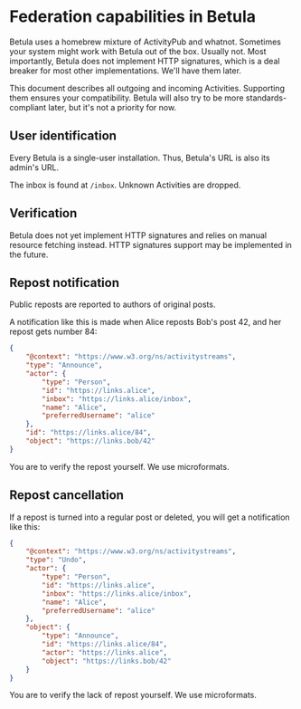 # Federation capabilities in Betula

Betula uses a homebrew mixture of ActivityPub and whatnot. Sometimes your system might work with Betula out of the box. Usually not. Most importantly, Betula does not implement HTTP signatures, which is a deal breaker for most other implementations. We'll have them later.

This document describes all outgoing and incoming Activities. Supporting them ensures your compatibility. Betula will also try to be more standards-compliant later, but it's not a priority for now.

## User identification
Every Betula is a single-user installation. Thus, Betula's URL is also its admin's URL.

The inbox is found at `/inbox`. Unknown Activities are dropped.

## Verification
Betula does not yet implement HTTP signatures and relies on manual resource fetching instead. HTTP signatures support may be implemented in the future.

## Repost notification
Public reposts are reported to authors of original posts.

A notification like this is made when Alice reposts Bob's post 42, and her repost gets number 84:

```json
{
    "@context": "https://www.w3.org/ns/activitystreams",
    "type": "Announce",
    "actor": {
        "type": "Person",
        "id": "https://links.alice",
        "inbox": "https://links.alice/inbox",
        "name": "Alice",
        "preferredUsername": "alice"
    },
    "id": "https://links.alice/84",
    "object": "https://links.bob/42"
}
```

You are to verify the repost yourself. We use microformats.

## Repost cancellation
If a repost is turned into a regular post or deleted, you will get a notification like this:

```json
{
    "@context": "https://www.w3.org/ns/activitystreams",
    "type": "Undo",
    "actor": {
        "type": "Person",
        "id": "https://links.alice",
        "inbox": "https://links.alice/inbox",
        "name": "Alice",
        "preferredUsername": "alice"
    },
    "object": {
        "type": "Announce",
        "id": "https://links.alice/84",
        "actor": "https://links.alice",
        "object": "https://links.bob/42"
    }
}
```

You are to verify the lack of repost yourself. We use microformats.